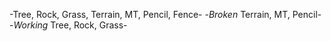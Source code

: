 -Tree, Rock, Grass, Terrain, MT, Pencil, Fence- -*Broken* Terrain, MT, Pencil- -*Working* Tree, Rock, Grass-
